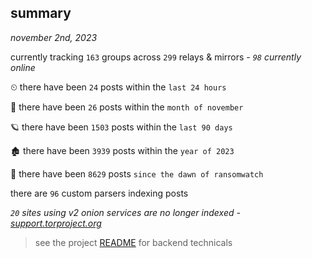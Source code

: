 
## summary
_november 2nd, 2023_

currently tracking `163` groups across `299` relays & mirrors - _`98` currently online_

⏲ there have been `24` posts within the `last 24 hours`

🦈 there have been `26` posts within the `month of november`

🪐 there have been `1503` posts within the `last 90 days`

🏚 there have been `3939` posts within the `year of 2023`

🦕 there have been `8629` posts `since the dawn of ransomwatch`

there are `96` custom parsers indexing posts

_`20` sites using v2 onion services are no longer indexed - [support.torproject.org](https://support.torproject.org/onionservices/v2-deprecation/)_

> see the project [README](https://github.com/joshhighet/ransomwatch#ransomwatch--) for backend technicals
